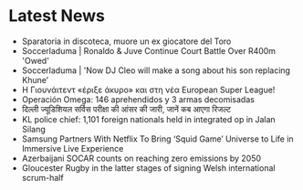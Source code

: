 # Latest News
-  Sparatoria in discoteca, muore un ex giocatore del Toro
-  Soccerladuma | Ronaldo & Juve Continue Court Battle Over R400m 'Owed'
-  Soccerladuma | 'Now DJ Cleo will make a song about his son replacing Khune’
-  Η Γιουνάιτεντ «έριξε άκυρο» και στη νέα European Super League!
-  Operación Omega: 146 aprehendidos y 3 armas decomisadas
-  दिल्ली ज्यूडिशियल सर्विस परीक्षा की आंसर की जारी, जानें कब आएगा रिजल्ट
-  KL police chief: 1,101 foreign nationals held in integrated op in Jalan Silang
-  Samsung Partners With Netflix To Bring ‘Squid Game’ Universe to Life in Immersive Live Experience
-  Azerbaijani SOCAR counts on reaching zero emissions by 2050
-  Gloucester Rugby in the latter stages of signing Welsh international scrum-half
